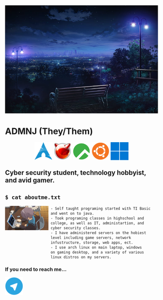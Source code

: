 ![](assets/cityscape-lantern-anime-night-wallpaper-preview.jpg)
# ADMNJ (They/Them)
<p align="center">

<img align="center" src="assets/arch.png" alt="arch" width="59">
<img align="center" src="assets/bsd.png" alt="arch" width="59">
<img align="center" src="assets/rocky.png" alt="arch" width="59">
<img align="center" src="assets/Ubuntu.png" alt="arch" width="59">
<img align="center" src="assets/Windows-11-Icon-Logo.png" alt="arch" width="59">

## Cyber security student, technology hobbyist, and avid gamer.
## `$ cat aboutme.txt`
<img align="left" src="assets/Type.gif" alt="" width="143px">

	 - Self taught programing started with TI Basic 
	 and went on to java.
	 - Took programing classes in highschool and 
	 college, as well as IT, administartion, and 
	 cyber security classes.
	 - I have administered servers on the hobiest
	 level including game servers, network
	 infustructure, storage, web apps, ect.
	 - I use arch linux on main laptop, windows
	 on gaming desktop, and a variety of various
	 linux distros on my servers.
	 
### If you need to reach me...  
<a href="https://t.me/AdmnJ"><img align="center" src="assets/telegram_PNG12.png" alt="arch" width="59"></a> 
